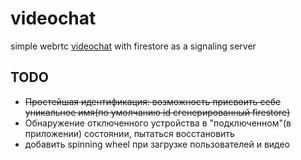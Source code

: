 # videochat
simple webrtc [videochat](https://stormy-woodland-57251.herokuapp.com/) with firestore as a signaling server

## TODO

+ ~~Простейшая идентификация: возможность присвоить себе уникальное имя(по умолчанию id сгенерированный firestore)~~
+ Обнаружение отключенного устройства в "подключенном"(в приложении) состоянии, пытаться восстановить
+ добавить spinning wheel при загрузке пользователей и видео
